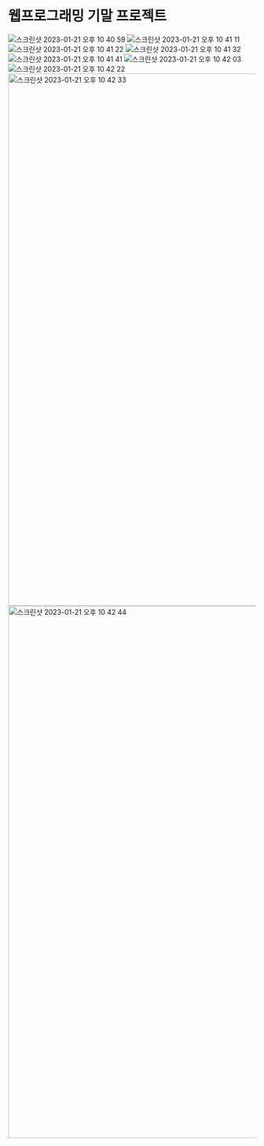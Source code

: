 # 웹프로그래밍 기말 프로젝트

![스크린샷 2023-01-21 오후 10 40 59](https://user-images.githubusercontent.com/72512101/213869497-ae6cf2f7-29bd-4bb1-86d1-b182342c8d68.png)
![스크린샷 2023-01-21 오후 10 41 11](https://user-images.githubusercontent.com/72512101/213869502-61a3712e-0674-455e-88ad-6798dd763694.png)
![스크린샷 2023-01-21 오후 10 41 22](https://user-images.githubusercontent.com/72512101/213869513-2036e2a4-20d2-4df0-8883-2226e019d5d5.png)
![스크린샷 2023-01-21 오후 10 41 32](https://user-images.githubusercontent.com/72512101/213869524-1e3e4f40-fee3-4003-b690-908504826077.png)
![스크린샷 2023-01-21 오후 10 41 41](https://user-images.githubusercontent.com/72512101/213869541-bc1a8f32-c01d-4b97-860f-0e9debe1d5d4.png)
![스크린샷 2023-01-21 오후 10 42 03](https://user-images.githubusercontent.com/72512101/213869563-163703ad-4b4a-4cb1-a62f-5d147dd208c2.png)
![스크린샷 2023-01-21 오후 10 42 22](https://user-images.githubusercontent.com/72512101/213869573-e4495644-efc9-4de2-95ae-1eae5b049165.png)
<img width="1082" alt="스크린샷 2023-01-21 오후 10 42 33" src="https://user-images.githubusercontent.com/72512101/213869581-dce28699-2db3-4636-b3a3-5015448b6e64.png">
<img width="1082" alt="스크린샷 2023-01-21 오후 10 42 44" src="https://user-images.githubusercontent.com/72512101/213869592-0a884e1f-b4c4-420a-b144-e9a0e15d2e4e.png">
